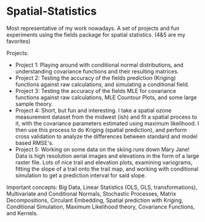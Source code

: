 # Spatial-Statistics
Most representative of my work nowadays. A set of projects and fun experiments using the fields package for spatial statistics. (4&5 are my favorites)

Projects: 

* Project 1: Playing around with conditional normal distributions, and understanding covariance functions and their resulting matrices. 
* Project 2: Testing the accuracy of the fields prediction (Kriging) functions against raw calculations, and simulating a conditional field. 
* Project 3: Testing the accuracy of the fields MLE for covariance functions against raw calculations, MLE Countour Plots, and some large sample theory. 
* Project 4: Short, but fun and interesting. I take a spatial ozone measurement dataset from the midwest (ish) and fit a spatial process to it, with the covariance parameters estimated using maximum likelihood. I then use this process to do Kriging (spatial prediction), and perform cross validation to analyze the differences between standard and model based RMSE's.
* Project 5: Working on some data on the skiing runs down Mary Jane! Data is high resolution aerial images and elevations in the form of a large raster file. Lots of nice trail and elevation plots, examining variograms, fitting the slope of a trail onto the trail map, and working with conditional simulation to get a prediction interval for said slope. 



Important concepts: Big Data, Linear Statistics (OLS, GLS, transformations), Multivariate and Conditional Normals, Stochastic Processes, Matrix Decompositions, Circulant Embedding, Spatial prediction with Kriging, Conditional Simulation, Maximum Likelihood theory, Covariance Functions, and Kernels. 
